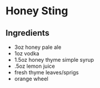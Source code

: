 # Honey Sting

## Ingredients

- 3oz honey pale ale
- 1oz vodka
- 1.5oz honey thyme simple syrup
- .5oz lemon juice
- fresh thyme leaves/sprigs
- orange wheel
